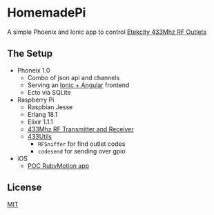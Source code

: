 # HomemadePi

A simple Phoenix and Ionic app to control [Etekcity 433Mhz RF Outlets](http://www.amazon.com/Etekcity-Programmable-Electrical-Household-Appliances/dp/B00DQELHBS)

## The Setup
- Phoneix 1.0
  - Combo of json api and channels
  - Serving an [Ionic + Angular](http://ionicframework.com/) frontend
  - Ecto via SQLite
- Raspberry Pi
  - Raspbian Jesse
  - Erlang 18.1
  - Elixir 1.1.1
  - [433Mhz RF Transmitter and Receiver](http://www.dxsoul.com/product/433mhz-rf-transmitter-module-receiver-module-link-kit-for-arduino-arm-mcu-wl-green-901220194)
  - [433Utils](https://github.com/nickgal/433Utils)
    - `RFSniffer` for find outlet codes
    - `codesend` for sending over gpio
- iOS
  - [POC RubyMotion app](https://github.com/nickgal/motion_phoenix_poc)

## License
[MIT](LICENSE.md)
